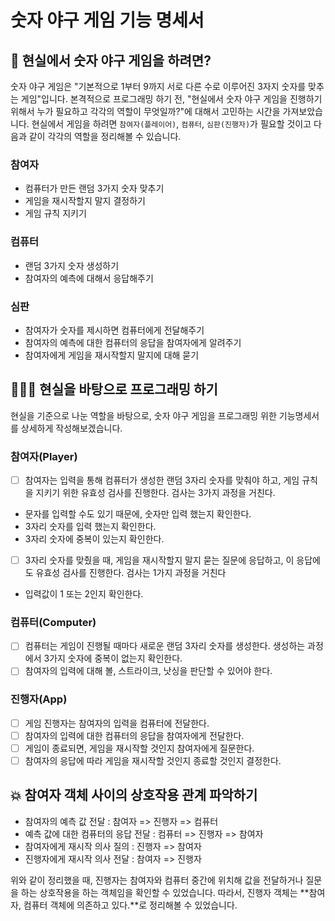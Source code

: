 # 숫자 야구 게임 기능 명세서

## 💭 현실에서 숫자 야구 게임을 하려면?

숫자 야구 게임은 "기본적으로 1부터 9까지 서로 다른 수로 이루어진 3자지 숫자를 맞추는 게임"입니다. 본격적으로 프로그래밍 하기 전, "현실에서 숫자 야구 게임을 진행하기 위해서 누가 필요하고 각각의 역할이 무엇일까?"에 대해서 고민하는 시간을 가져보았습니다. 현실에서 게임을 하려면 `참여자(플레이어)`, `컴퓨터`, `심판(진행자)`가 필요할 것이고 다음과 같이 각각의 역할을 정리해볼 수 있습니다.

### 참여자

- 컴퓨터가 만든 랜덤 3가지 숫자 맞추기
- 게임을 재시작할지 말지 결정하기
- 게임 규칙 지키기

### 컴퓨터

- 랜덤 3가지 숫자 생성하기
- 참여자의 예측에 대해서 응답해주기

### 심판

- 참여자가 숫자를 제시하면 컴퓨터에게 전달해주기
- 참여자의 예측에 대한 컴퓨터의 응답을 참여자에게 알려주기
- 참여자에게 게임을 재시작할지 말지에 대해 묻기

## 🧑🏽‍💻 현실을 바탕으로 프로그래밍 하기

현실을 기준으로 나눈 역할을 바탕으로, 숫자 야구 게임을 프로그래밍 위한 기능명세서를 상세하게 작성해보겠습니다.

### 참여자(Player)

- [ ] 참여자는 입력을 통해 컴퓨터가 생성한 랜덤 3자리 숫자를 맞춰야 하고, 게임 규칙을 지키기 위한 유효성 검사를 진행한다. 검사는 3가지 과정을 거친다.
- 문자를 입력할 수도 있기 때문에, 숫자만 입력 했는지 확인한다.
- 3자리 숫자를 입력 했는지 확인한다.
- 3자리 숫자에 중복이 있는지 확인한다.
- [ ] 3자리 숫자를 맞췄을 때, 게임을 재시작할지 말지 묻는 질문에 응답하고, 이 응답에도 유효성 검사를 진행한다. 검사는 1가지 과정을 거친다
- 입력값이 1 또는 2인지 확인한다.

### 컴퓨터(Computer)

- [ ] 컴퓨터는 게임이 진행될 때마다 새로운 랜덤 3자리 숫자를 생성한다. 생성하는 과정에서 3가지 숫자에 중복이 없는지 확인한다.
- [ ] 참여자의 입력에 대해 볼, 스트라이크, 낫싱을 판단할 수 있어야 한다.

### 진행자(App)

- [ ] 게임 진행자는 참여자의 입력을 컴퓨터에 전달한다.
- [ ] 참여자의 입력에 대한 컴퓨터의 응답을 참여자에게 전달한다.
- [ ] 게임이 종료되면, 게임을 재시작할 것인지 참여자에게 질문한다.
- [ ] 참여자의 응답에 따라 게임을 재시작할 것인지 종료할 것인지 결정한다.

## 💥 참여자 객체 사이의 상호작용 관계 파악하기

- 참여자의 예측 값 전달 : 참여자 => 진행자 => 컴퓨터
- 예측 값에 대한 컴퓨터의 응답 전달 : 컴퓨터 => 진행자 => 참여자
- 참여자에게 재시작 의사 질의 : 진행자 => 참여자
- 진행자에게 재시작 의사 전달 : 참여자 => 진행자

위와 같이 정리했을 때, 진행자는 참여자와 컴퓨터 중간에 위치해 값을 전달하거나 질문을 하는 상호작용을 하는 객체임을 확인할 수 있었습니다. 따라서, 진행자 객체는 **참여자, 컴퓨터 객체에 의존하고 있다.**로 정리해볼 수 있었습니다.
